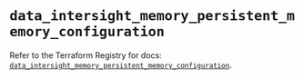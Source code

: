 # `data_intersight_memory_persistent_memory_configuration`

Refer to the Terraform Registry for docs: [`data_intersight_memory_persistent_memory_configuration`](https://registry.terraform.io/providers/ciscodevnet/intersight/1.0.71/docs/data-sources/memory_persistent_memory_configuration).
